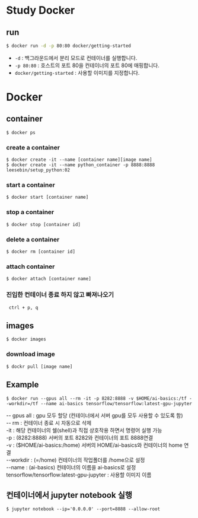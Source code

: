# Study Docker

## run
```bash
$ docker run -d -p 80:80 docker/getting-started
```

- `-d` : 백그라운드에서 분리 모드로 컨테이너를 실행합니다.
- `-p 80:80` : 호스트의 포트 80을 컨테이너의 포트 80에 매핑합니다.
- `docker/getting-started` : 사용할 이미지를 지정합니다. 


# Docker

## container
```ssh
$ docker ps
```

### create a container
```ssh
$ docker create -it --name [container name][image name]
$ docker create -it --name python_container -p 8888:8888 leesebin/setup_python:02
```

### start a container
```ssh
$ docker start [container name]
```

### stop a container
```ssh
$ docker stop [container id]
```

### delete a container
```ssh
$ docker rm [container id]
```

### attach container 
```ssh
$ docker attach [container name]
```

### 진입한 컨테이너 종료 하지 않고 빠져나오기
```ssh
 ctrl + p, q
```

## images
```ssh
$ docker images
```

### download image
```ssh
$ dockr pull [image name]
```


## Example
```ssh
$ docker run --gpus all --rm -it -p 8282:8888 -v $HOME/ai-basics:/tf --workdir=/tf --name ai-basics tensorflow/tensorflow:latest-gpu-jupyter
```

-- gpus all : gpu 모두 할당 (컨테이너에서 서버 gpu를 모두 사용할 수 있도록 함)   
-- rm : 컨테이너 종료 시 자동으로 삭제    
-it : 해당 컨테이너의 쉘(shell)과 직접 상호작용 하면서 명령어 실행 가능   
-p : (8282:8888) 서버의 포트 8282와 컨테이너의 포트 8888연결    
-v : ($HOME/ai-basics:/home) 서버의 HOME/ai-basics와 컨테이너의 home 연결    
--workdir : (=/home) 컨테이너의 작업폴더를 /home으로 설정   
--name : (ai-basics) 컨테이너의 이름을 ai-basics로 설정   
tensorflow/tensorflow:latest-gpu-jupyter : 사용할 이미지 이름   


## 컨테이너에서 jupyter notebook 실행
```ssh
$ jupyter notebook --ip='0.0.0.0' --port=8888 --allow-root
```
